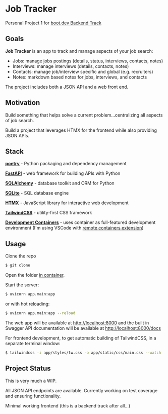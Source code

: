 # Job Tracker

Personal Project 1 for [boot.dev Backend Track](https://www.boot.dev/)

## Goals

**Job Tracker** is an app to track and manage aspects of your job search:

- Jobs: manage jobs postings (details, status, interviews, contacts, notes)
- Interviews: manage interviews (details, contacts, notes)
- Contacts: manage job/interview specific and global (e.g. recruiters)
- Notes: markdown based notes for jobs, interviews, and contacts

The project includes both a JSON API and a web front end.

## Motivation

Build something that helps solve a current problem...centralizing all aspects of job search.

Build a project that leverages HTMX for the frontend while also providing JSON APIs.

## Stack

**[poetry](https://python-poetry.org/)** - Python packaging and dependency management

**[FastAPI](https://fastapi.tiangolo.com/)** - web framework for building APIs with Python

**[SQLAlchemy](https://www.sqlalchemy.org/)** - database toolkit and ORM for Python

**[SQLite](https://www.sqlite.org/index.html)** - SQL database engine

**[HTMX](https://htmx.org/)** - JavaScript library for interactive web development

**[TailwindCSS](https://tailwindcss.com/)** - utility-first CSS framework

**[Development Containers](https://containers.dev/)** - uses container as full-featured development environment (I'm using VSCode with [remote containers extension](https://code.visualstudio.com/docs/devcontainers/containers))

## Usage

Clone the repo

```sh
$ git clone
```

Open the folder [in container](https://code.visualstudio.com/docs/devcontainers/containers#_quick-start-open-an-existing-folder-in-a-container).

Start the server:

```sh
$ uvicorn app.main:app
```

or with hot reloading:

```sh
$ uvicorn app.main:app --reload
```

The web app will be available at [http://localhost:8000](http://localhost:8000) and the built in Swagger API documentation will be available at [http://localhost:8000/docs](http://localhost:8000/docs)

For frontend development, to get automatic building of TailwindCSS, in a separate terminal window:

```sh
$ tailwindcss -i app/styles/tw.css -o app/static/css/main.css --watch
```

## Project Status

This is very much a WIP.

All JSON API endpoints are available. Currently working on test coverage and ensuring functionality.

Minimal working frontend (this is a backend track after all...)